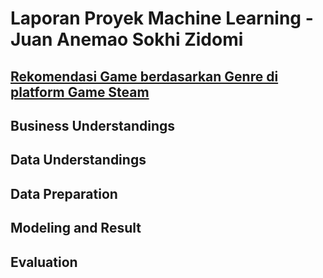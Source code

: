 # Laporan Proyek Machine Learning - Juan Anemao Sokhi Zidomi

## [Rekomendasi Game berdasarkan Genre di platform Game Steam](https://www.kaggle.com/datasets/nikatomashvili/steam-games-dataset)

## Business Understandings

## Data Understandings

## Data Preparation

## Modeling and Result

## Evaluation
